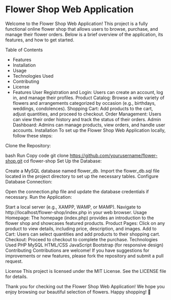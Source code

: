 # Flower Shop Web Application

Welcome to the Flower Shop Web Application! This project is a fully functional online flower shop that allows users to browse, purchase, and manage their flower orders. Below is a brief overview of the application, its features, and how to get started.

Table of Contents
- Features
- Installation
- Usage
- Technologies Used
- Contributing
- License
- Features
User Registration and Login: Users can create an account, log in, and manage their profiles.
Product Catalog: Browse a wide variety of flowers and arrangements categorized by occasion (e.g., birthdays, weddings, condolences).
Shopping Cart: Add products to the cart, adjust quantities, and proceed to checkout.
Order Management: Users can view their order history and track the status of their orders.
Admin Dashboard: Admins can manage products, view orders, and handle user accounts.
Installation
To set up the Flower Shop Web Application locally, follow these steps:

Clone the Repository:

bash
Run
Copy code
git clone https://github.com/yourusername/flower-shop.git
cd flower-shop
Set Up the Database:

Create a MySQL database named flower_db.
Import the flower_db.sql file located in the project directory to set up the necessary tables.
Configure Database Connection:

Open the connection.php file and update the database credentials if necessary.
Run the Application:

Start a local server (e.g., XAMPP, WAMP, or MAMP).
Navigate to http://localhost/flower-shop/index.php in your web browser.
Usage
Homepage: The homepage (index.php) provides an introduction to the flower shop and showcases featured products.
Product Pages: Click on any product to view details, including price, description, and images.
Add to Cart: Users can select quantities and add products to their shopping cart.
Checkout: Proceed to checkout to complete the purchase.
Technologies Used
PHP
MySQL
HTML/CSS
JavaScript
Bootstrap (for responsive design)
Contributing
Contributions are welcome! If you have suggestions for improvements or new features, please fork the repository and submit a pull request.

License
This project is licensed under the MIT License. See the LICENSE file for details.

Thank you for checking out the Flower Shop Web Application! We hope you enjoy browsing our beautiful selection of flowers. Happy shopping! 🌸
